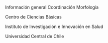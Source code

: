 Información general Coordinación Morfología

Centro de Ciencias Básicas

Instituto de Investigación e Innovación en Salud

Universidad Central de Chile
